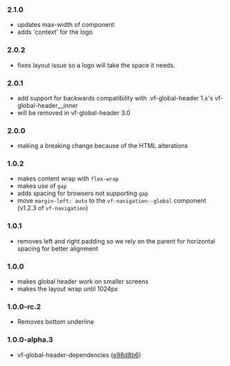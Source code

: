 ### 2.1.0

- updates max-width of component
- adds 'context' for the logo

### 2.0.2

- fixes layout issue so a logo will take the space it needs.

### 2.0.1

- add support for backwards compatibility with .vf-global-header 1.x's vf-global-header__inner
- will be removed in vf-global-header 3.0

### 2.0.0

- making a breaking change because of the HTML alterations

### 1.0.2

- makes content wrap with `flex-wrap`
- makes use of `gap`
- adds spacing for browsers not supporting `gap`
- move `margin-left: auto` to the `vf-navigation--global` component (v1.2.3 of `vf-navigation`)

### 1.0.1

- removes left and right padding so we rely on the parent for horizontal spacing for better alignment

### 1.0.0

- makes global header work on smaller screens
- makes the layout wrap until 1024px

### 1.0.0-rc.2

- Removes bottom underline

### 1.0.0-alpha.3

- vf-global-header-dependencies ([e98d8b6](https://github.com/visual-framework/vf-core/commit/e98d8b6))
